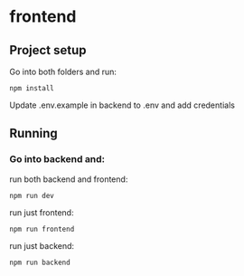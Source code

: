 # frontend

## Project setup
Go into both folders and run:
```
npm install
```
Update .env.example in backend to .env and add credentials

## Running

### Go into backend and:

run both backend and frontend:
```
npm run dev
```
run just frontend:
```
npm run frontend
```
run just backend:
```
npm run backend
```
